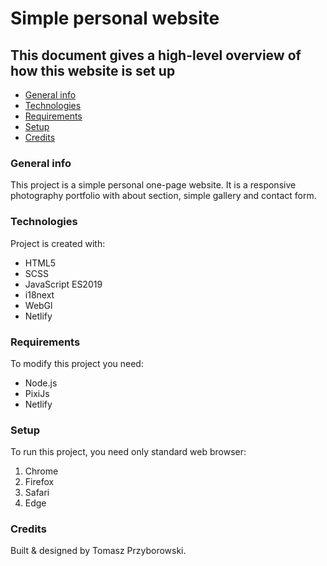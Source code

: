 # Simple personal website
## This document gives a high-level overview of how this website is set up

* [General info](#general-info)
* [Technologies](#technologies)
* [Requirements](#requirements)
* [Setup](#setup)
* [Credits](#credits)

### General info
This project is a simple personal one-page website. It is a responsive photography portfolio with about section, simple gallery and contact form.

### Technologies
Project is created with:
* HTML5
* SCSS
* JavaScript ES2019
* i18next
* WebGl
* Netlify

### Requirements
To modify this project you need:
* Node.js
* PixiJs
* Netlify
	
### Setup
To run this project, you need only standard web browser:
1. Chrome
2. Firefox
3. Safari
4. Edge

### Credits
Built & designed by Tomasz Przyborowski.